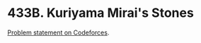 # 433B. Kuriyama Mirai's Stones

[Problem statement on Codeforces](https://codeforces.com/problemset/problem/433/B?locale=en).